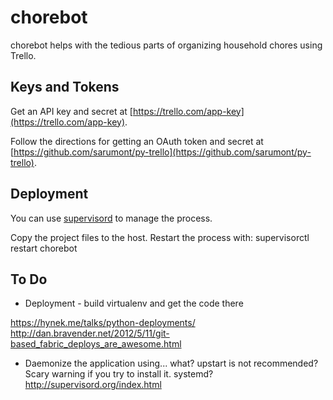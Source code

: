chorebot
========

chorebot helps with the tedious parts of organizing household chores using
Trello. 

Keys and Tokens
---------------

Get an API key and secret at 
[https://trello.com/app-key](https://trello.com/app-key).

Follow the directions for getting an OAuth token and secret at
[https://github.com/sarumont/py-trello](https://github.com/sarumont/py-trello).

Deployment
----------

You can use [supervisord](http://supervisord.org/index.html) to manage the
process.

Copy the project files to the host. Restart the process with:
supervisorctl restart chorebot


To Do
-----

* Deployment - build virtualenv and get the code there

https://hynek.me/talks/python-deployments/
http://dan.bravender.net/2012/5/11/git-based_fabric_deploys_are_awesome.html

* Daemonize the application using... what? 
  upstart is not recommended? Scary warning if you try to install it.
  systemd?
  http://supervisord.org/index.html

